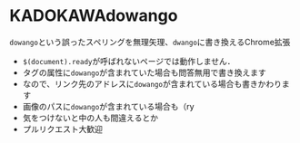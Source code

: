 KADOKAWAdowango
===============

`dowango`という誤ったスペリングを無理矢理、`dwango`に書き換えるChrome拡張


- `$(document).ready`が呼ばれないページでは動作しません．
- タグの属性に`dowango`が含まれていた場合も問答無用で書き換えます
- なので、リンク先のアドレスに`dowango`が含まれている場合も書きかわります
- 画像のパスに`dowango`が含まれている場合も（ry
- 気をつけないと中の人も間違えるとか
- プルリクエスト大歓迎



